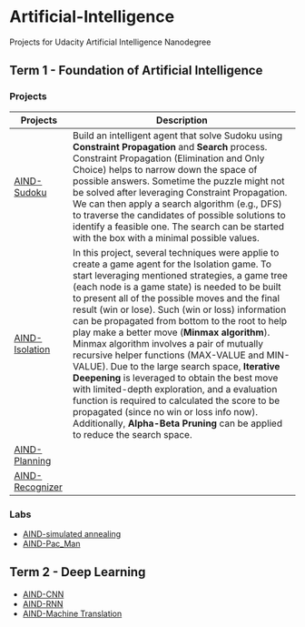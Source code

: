 # Artificial-Intelligence
Projects for Udacity Artificial Intelligence Nanodegree


## Term 1 - Foundation of Artificial Intelligence
### Projects
| Projects                                                       | Description                                                                                                                                                                                                                                                                                                                                                                                                                                                                                                                                                                                                                                                                                                                                                          |
|----------------------------------------------------------------|----------------------------------------------------------------------------------------------------------------------------------------------------------------------------------------------------------------------------------------------------------------------------------------------------------------------------------------------------------------------------------------------------------------------------------------------------------------------------------------------------------------------------------------------------------------------------------------------------------------------------------------------------------------------------------------------------------------------------------------------------------------------|
| [AIND-Sudoku](https://github.com/jswong65/AIND-Sudoku)         | Build an intelligent agent that solve Sudoku using **Constraint Propagation** and **Search** process. Constraint Propagation (Elimination and Only Choice) helps to narrow down the space of possible answers. Sometime the puzzle might not be solved after leveraging Constraint Propagation. We can then apply a search algorithm (e.g., DFS) to traverse the candidates of possible solutions to identify a feasible one. The search can be started with the box with a minimal possible values.                                                                                                                                                                                                                                                                 |
| [AIND-Isolation](https://github.com/jswong65/AIND-Isolation)   | In this project, several techniques were applie to create a game agent for the Isolation game. To start leveraging mentioned strategies, a game tree (each node is a game state) is needed to be built to present all of the possible moves and the final result (win or lose). Such (win or loss) information can be propagated from bottom to the root to help play make a better move (**Minmax algorithm**). Minmax algorithm involves a pair of mutually recursive helper functions (MAX-VALUE and MIN-VALUE). Due to the large search space, **Iterative Deepening** is leveraged to obtain the best move with limited-depth exploration, and a evaluation function is required to calculated the score to be propagated (since no win or loss info now). Additionally, **Alpha-Beta Pruning** can be applied to reduce the search space.  |
| [AIND-Planning](https://github.com/jswong65/AIND-Planning)     |                                                                                                                                                                                                                                                                                                                                                                                                                                                                                                                                                                                                                                                                                                                                                                      |
| [AIND-Recognizer](https://github.com/jswong65/AIND-Recognizer) |                                                                                                                                                                                                                                                                                                                                                                                                                                                                                                                                                                                                                                                                                                                                                                      |

### Labs
* [AIND-simulated annealing](https://github.com/jswong65/AIND-Simulated_Annealing)
* [AIND-Pac_Man](https://github.com/jswong65/AIND-Pac_Man)

## Term 2 - Deep Learning
* [AIND-CNN](https://github.com/jswong65/AIND-CNN)
* [AIND-RNN](https://github.com/jswong65/AIND-RNN)
* [AIND-Machine Translation](https://github.com/jswong65/Keras_Machine_Translation)
